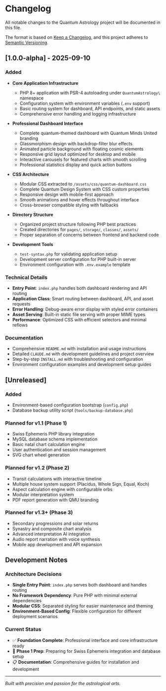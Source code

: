 # Changelog

All notable changes to the Quantum Astrology project will be documented in this file.

The format is based on [Keep a Changelog](https://keepachangelog.com/en/1.0.0/),
and this project adheres to [Semantic Versioning](https://semver.org/spec/v2.0.0.html).

## [1.0.0-alpha] - 2025-09-10

### Added
- **Core Application Infrastructure**
  - PHP 8+ application with PSR-4 autoloading under `QuantumAstrology\` namespace
  - Configuration system with environment variables (`.env` support)
  - Basic routing system for dashboard, API endpoints, and static assets
  - Comprehensive error handling and logging infrastructure
  
- **Professional Dashboard Interface**
  - Complete quantum-themed dashboard with Quantum Minds United branding
  - Glassmorphism design with backdrop-filter blur effects
  - Animated particle background with floating cosmic elements
  - Responsive grid layout optimized for desktop and mobile
  - Interactive carousels for featured charts with smooth scrolling
  - Professional statistics display and quick action buttons
  
- **CSS Architecture**
  - Modular CSS extracted to `/assets/css/quantum-dashboard.css`
  - Complete Quantum Design System with CSS custom properties
  - Responsive design with mobile-first approach
  - Smooth animations and hover effects throughout interface
  - Cross-browser compatible styling with fallbacks
  
- **Directory Structure**
  - Organized project structure following PHP best practices
  - Created directories for `pages/`, `storage/`, `classes/`, `assets/`
  - Proper separation of concerns between frontend and backend code
  
- **Development Tools**
  - `test-syntax.php` for validating application setup
  - Development server configuration for PHP built-in server
  - Environment configuration with `.env.example` template

### Technical Details
- **Entry Point**: `index.php` handles both dashboard rendering and API routing
- **Application Class**: Smart routing between dashboard, API, and asset requests
- **Error Handling**: Debug-aware error display with styled error containers
- **Asset Serving**: Built-in static file serving with proper MIME types
- **Performance**: Optimized CSS with efficient selectors and minimal reflows

### Documentation
- Comprehensive `README.md` with installation and usage instructions
- Detailed `CLAUDE.md` with development guidelines and project overview
- Step-by-step `INSTALL.md` with troubleshooting and configuration
- Environment configuration examples and development setup guides

## [Unreleased]

### Added
- Environment-based configuration bootstrap (`config.php`)
- Database backup utility script (`tools/backup-database.php`)

### Planned for v1.1 (Phase 1)
- Swiss Ephemeris PHP library integration
- MySQL database schema implementation
- Basic natal chart calculation engine
- User authentication and session management
- SVG chart wheel generation

### Planned for v1.2 (Phase 2)
- Transit calculations with interactive timeline
- Multiple house system support (Placidus, Whole Sign, Equal, Koch)
- Aspect calculation engine with configurable orbs
- Modular interpretation system
- PDF report generation with QMU branding

### Planned for v1.3+ (Phase 3)
- Secondary progressions and solar returns
- Synastry and composite chart analysis
- Advanced interpretation AI integration
- Audio report narration with voice synthesis
- Mobile app development and API expansion

## Development Notes

### Architecture Decisions
- **Single Entry Point**: `index.php` serves both dashboard and handles routing
- **No Framework Dependency**: Pure PHP with minimal external dependencies
- **Modular CSS**: Separated styling for easier maintenance and theming
- **Environment-Based Config**: Flexible configuration for different deployment scenarios

### Current Status
- ✅ **Foundation Complete**: Professional interface and core infrastructure ready
- 🔄 **Phase 1 Prep**: Preparing for Swiss Ephemeris integration and database setup
- 📋 **Documentation**: Comprehensive guides for installation and development

---

*Built with precision and passion for the astrological arts.*